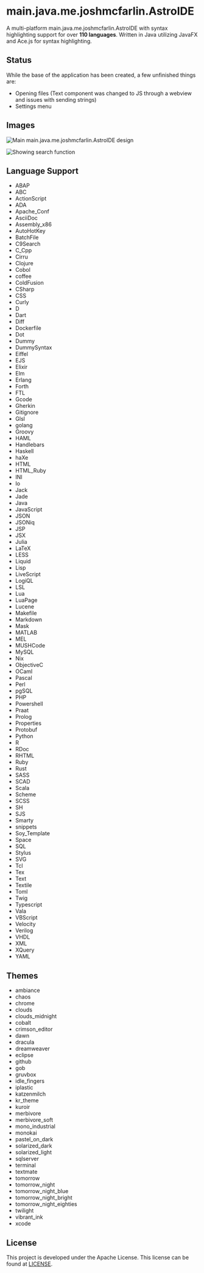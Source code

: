 # main.java.me.joshmcfarlin.AstroIDE

A multi-platform main.java.me.joshmcfarlin.AstroIDE with syntax highlighting support for over **110 languages**. Written in Java utilizing JavaFX and Ace.js for syntax highlighting.

## Status

While the base of the application has been created, a few unfinished things are:
* Opening files (Text component was changed to JS through a webview and issues with sending strings)
* Settings menu

## Images

![Main main.java.me.joshmcfarlin.AstroIDE design](Images/main.png)

![Showing search function](Images/search.png)

## Language Support

* ABAP
* ABC
* ActionScript
* ADA
* Apache_Conf
* AsciiDoc
* Assembly_x86
* AutoHotKey
* BatchFile
* C9Search
* C_Cpp
* Cirru
* Clojure
* Cobol
* coffee
* ColdFusion
* CSharp
* CSS
* Curly
* D
* Dart
* Diff
* Dockerfile
* Dot
* Dummy
* DummySyntax
* Eiffel
* EJS
* Elixir
* Elm
* Erlang
* Forth
* FTL
* Gcode
* Gherkin
* Gitignore
* Glsl
* golang
* Groovy
* HAML
* Handlebars
* Haskell
* haXe
* HTML
* HTML_Ruby
* INI
* Io
* Jack
* Jade
* Java
* JavaScript
* JSON
* JSONiq
* JSP
* JSX
* Julia
* LaTeX
* LESS
* Liquid
* Lisp
* LiveScript
* LogiQL
* LSL
* Lua
* LuaPage
* Lucene
* Makefile
* Markdown
* Mask
* MATLAB
* MEL
* MUSHCode
* MySQL
* Nix
* ObjectiveC
* OCaml
* Pascal
* Perl
* pgSQL
* PHP
* Powershell
* Praat
* Prolog
* Properties
* Protobuf
* Python
* R
* RDoc
* RHTML
* Ruby
* Rust
* SASS
* SCAD
* Scala
* Scheme
* SCSS
* SH
* SJS
* Smarty
* snippets
* Soy_Template
* Space
* SQL
* Stylus
* SVG
* Tcl
* Tex
* Text
* Textile
* Toml
* Twig
* Typescript
* Vala
* VBScript
* Velocity
* Verilog
* VHDL
* XML
* XQuery
* YAML

## Themes

* ambiance
* chaos
* chrome
* clouds
* clouds_midnight
* cobalt
* crimson_editor
* dawn
* dracula
* dreamweaver
* eclipse
* github
* gob
* gruvbox
* idle_fingers
* iplastic
* katzenmilch
* kr_theme
* kuroir
* merbivore
* merbivore_soft
* mono_industrial
* monokai
* pastel_on_dark
* solarized_dark
* solarized_light
* sqlserver
* terminal
* textmate
* tomorrow
* tomorrow_night
* tomorrow_night_blue
* tomorrow_night_bright
* tomorrow_night_eighties
* twilight
* vibrant_ink
* xcode

## License

This project is developed under the Apache License. This license can be found at [LICENSE](LICENSE).


